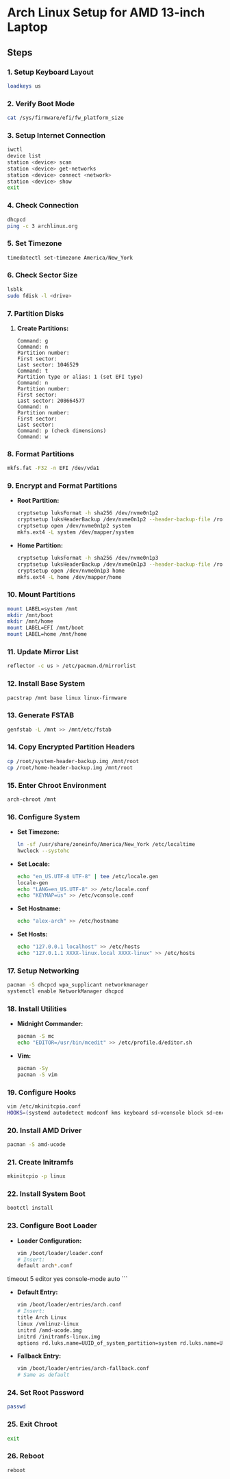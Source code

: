 # Arch Linux Setup for AMD 13-inch Laptop

## Steps

### 1. Setup Keyboard Layout
```bash
loadkeys us
```

### 2. Verify Boot Mode
```bash
cat /sys/firmware/efi/fw_platform_size
```

### 3. Setup Internet Connection
```bash
iwctl
device list
station <device> scan
station <device> get-networks
station <device> connect <network>
station <device> show
exit
```

### 4. Check Connection
```bash
dhcpcd
ping -c 3 archlinux.org
```

### 5. Set Timezone
```bash
timedatectl set-timezone America/New_York
```

### 6. Check Sector Size
```bash
lsblk
sudo fdisk -l <drive>
```

### 7. Partition Disks
1. **Create Partitions:**
    ```
    Command: g
    Command: n
    Partition number:
    First sector:
    Last sector: 1046529
    Command: t
    Partition type or alias: 1 (set EFI type)
    Command: n
    Partition number:
    First sector:
    Last sector: 208664577
    Command: n
    Partition number:
    First sector:
    Last sector:
    Command: p (check dimensions)
    Command: w
    ```

### 8. Format Partitions
```bash
mkfs.fat -F32 -n EFI /dev/vda1
```

### 9. Encrypt and Format Partitions
- **Root Partition:**
    ```bash
    cryptsetup luksFormat -h sha256 /dev/nvme0n1p2
    cryptsetup luksHeaderBackup /dev/nvme0n1p2 --header-backup-file /root/system-header-backup.img
    cryptsetup open /dev/nvme0n1p2 system
    mkfs.ext4 -L system /dev/mapper/system
    ```
- **Home Partition:**
    ```bash
    cryptsetup luksFormat -h sha256 /dev/nvme0n1p3
    cryptsetup luksHeaderBackup /dev/nvme0n1p3 --header-backup-file /root/home-header-backup.img
    cryptsetup open /dev/nvme0n1p3 home
    mkfs.ext4 -L home /dev/mapper/home
    ```

### 10. Mount Partitions
```bash
mount LABEL=system /mnt
mkdir /mnt/boot
mkdir /mnt/home
mount LABEL=EFI /mnt/boot
mount LABEL=home /mnt/home
```

### 11. Update Mirror List
```bash
reflector -c us > /etc/pacman.d/mirrorlist
```

### 12. Install Base System
```bash
pacstrap /mnt base linux linux-firmware
```

### 13. Generate FSTAB
```bash
genfstab -L /mnt >> /mnt/etc/fstab
```

### 14. Copy Encrypted Partition Headers
```bash
cp /root/system-header-backup.img /mnt/root
cp /root/home-header-backup.img /mnt/root
```

### 15. Enter Chroot Environment
```bash
arch-chroot /mnt
```

### 16. Configure System
- **Set Timezone:**
    ```bash
    ln -sf /usr/share/zoneinfo/America/New_York /etc/localtime
    hwclock --systohc
    ```
- **Set Locale:**
    ```bash
    echo "en_US.UTF-8 UTF-8" | tee /etc/locale.gen
    locale-gen
    echo "LANG=en_US.UTF-8" >> /etc/locale.conf
    echo "KEYMAP=us" >> /etc/vconsole.conf
    ```
- **Set Hostname:**
    ```bash
    echo "alex-arch" >> /etc/hostname
    ```
- **Set Hosts:**
    ```bash
    echo "127.0.0.1 localhost" >> /etc/hosts
    echo "127.0.1.1 XXXX-linux.local XXXX-linux" >> /etc/hosts
    ```

### 17. Setup Networking
```bash
pacman -S dhcpcd wpa_supplicant networkmanager
systemctl enable NetworkManager dhcpcd
```

### 18. Install Utilities
- **Midnight Commander:**
    ```bash
    pacman -S mc
    echo "EDITOR=/usr/bin/mcedit" >> /etc/profile.d/editor.sh
    ```
- **Vim:**
    ```bash
    pacman -Sy
    pacman -S vim
    ```

### 19. Configure Hooks
```bash
vim /etc/mkinitcpio.conf
HOOKS=(systemd autodetect modconf kms keyboard sd-vconsole block sd-encrypt filesystems resume fsck)
```

### 20. Install AMD Driver
```bash
pacman -S amd-ucode
```

### 21. Create Initramfs
```bash
mkinitcpio -p linux
```

### 22. Install System Boot
```bash
bootctl install
```

### 23. Configure Boot Loader
- **Loader Configuration:**
    ```bash
    vim /boot/loader/loader.conf
    # Insert:
    default arch*.conf
timeout 5
editor yes
console-mode auto
    ```
- **Default Entry:**
    ```bash
    vim /boot/loader/entries/arch.conf
    # Insert:
    title Arch Linux
    linux /vmlinuz-linux
    initrd /amd-ucode.img
    initrd /initramfs-linux.img
    options rd.luks.name=UUID_of_system_partition=system rd.luks.name=UUID_of_home_partition=home root=/dev/mapper/system amdgpu.si_display=0 acpi_osi="!Windows 2000" rw splash
    ```
- **Fallback Entry:**
    ```bash
    vim /boot/loader/entries/arch-fallback.conf
    # Same as default
    ```

### 24. Set Root Password
```bash
passwd
```

### 25. Exit Chroot
```bash
exit
```

### 26. Reboot
```bash
reboot
```

